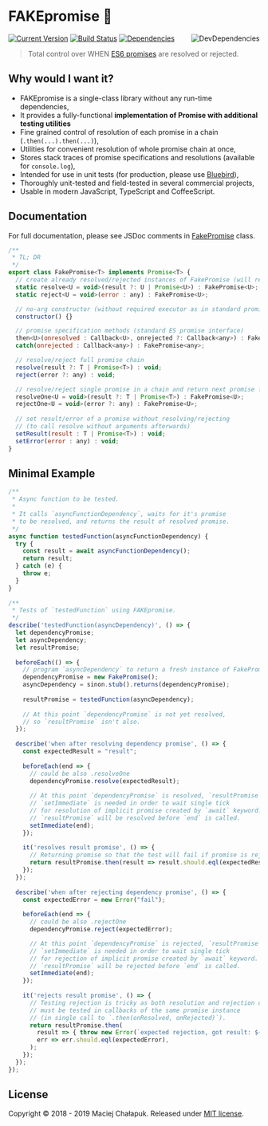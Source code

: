 # FAKEpromise :pray:

[<img src="https://badge.fury.io/js/fake-promise.svg" alt="Current Version">][npm-status]
[<img src="https://travis-ci.org/mchalapuk/fake-promise.svg?branch=master" alt="Build Status" />][travis-status]
[<img src="https://david-dm.org/mchalapuk/fake-promise/status.svg" alt="Dependencies">][david-status]
[<img src="https://david-dm.org/mchalapuk/fake-promise/dev-status.svg" alt="DevDependencies" align="right" />][david-status-dev]

[npm-status]: https://npmjs.org/package/fake-promise
[travis-status]: https://travis-ci.org/mchalapuk/fake-promise
[david-status]: https://david-dm.org/mchalapuk/fake-promise
[david-status-dev]: https://david-dm.org/mchalapuk/fake-promise?type=dev

> Total control over WHEN [ES6 promises][mdn-promise] are resolved or rejected.

[mdn-promise]: https://developer.mozilla.org/en-US/docs/Web/JavaScript/Reference/Global_Objects/Promise

## Why would I want it?

* FAKEpromise is a single-class library without any run-time dependencies,
* It provides a fully-functional **implementation of Promise with additional testing utilities**
* Fine grained control of resolution of each promise in a chain (`.then(...).then(...)`),
* Utilities for convenient resolution of whole promise chain at once,
* Stores stack traces of promise specifications and resolutions (available for `console.log`),
* Intended for use in unit tests (for production, please use [Bluebird][bluebird]),
* Thoroughly unit-tested and field-tested in several commercial projects,
* Usable in modern JavaScript, TypeScript and CoffeeScript.

[bluebird]: https://github.com/petkaantonov/bluebird

## Documentation

For full documentation, please see JSDoc comments in [FakePromise][FakePromise] class.

[FakePromise]: /src/FakePromise.ts

```javascript
/**
 * TL; DR
 */
export class FakePromise<T> implements Promise<T> {
  // create already resolved/rejected instances of FakePromise (will resolve whole chain)
  static resolve<U = void>(result ?: U | Promise<U>) : FakePromise<U>;
  static reject<U = void>(error : any) : FakePromise<U>;

  // no-arg constructor (without required executor as in standard promise)
  constructor() {}

  // promise specification methods (standard ES promise interface)
  then<U>(onresolved : Callback<U>, onrejected ?: Callback<any>) : FakePromise<U>;
  catch(onrejected : Callback<any>) : FakePromise<any>;

  // resolve/reject full promise chain
  resolve(result ?: T | Promise<T>) : void;
  reject(error ?: any) : void;

  // resolve/reject single promise in a chain and return next promise from the chain
  resolveOne<U = void>(result ?: T | Promise<T>) : FakePromise<U>;
  rejectOne<U = void>(error ?: any) : FakePromise<U>;
  
  // set result/error of a promise without resolving/rejecting
  // (to call resolve without arguments afterwards)
  setResult(result : T | Promise<T>) : void;
  setError(error : any) : void;
}
```
## Minimal Example
```javascript
/**
 * Async function to be tested.
 * 
 * It calls `asyncFunctionDependency`, waits for it's promise
 * to be resolved, and returns the result of resolved promise.
 */
async function testedFunction(asyncFunctionDependency) {
  try {
    const result = await asyncFunctionDependency();
    return result;
  } catch (e) {
    throw e;
  }
}
 
/**
 * Tests of `testedFunction` using FAKEpromise.
 */
describe('testedFunction(asyncDependency)', () => {
  let dependencyPromise;
  let asyncDependency;
  let resultPromise;
  
  beforeEach(() => {
    // program `asyncDependency` to return a fresh instance of FakePromise
    dependencyPromise = new FakePromise();
    asyncDependency = sinon.stub().returns(dependencyPromise);
    
    resultPromise = testedFunction(asyncDependency);
    
    // At this point `dependencyPromise` is not yet resolved,
    // so `resultPromise` isn't also.
  });
    
  describe('when after resolving dependency promise', () => {
    const expectedResult = "result";
    
    beforeEach(end => {
      // could be also .resolveOne
      dependencyPromise.resolve(expectedResult);
      
      // At this point `dependencyPromise` is resolved, `resultPromise` is not.
      // `setImmediate` is needed in order to wait single tick
      // for resolution of implicit promise created by `await` keyword.
      // `resultPromise` will be resolved before `end` is called.
      setImmediate(end);
    });
    
    it('resolves result promise', () => {
      // Returning promise so that the test will fail if promise is rejected.
      return resultPromise.then(result => result.should.eql(expectedResult));
    });
  });
    
  describe('when after rejecting dependency promise', () => {
    const expectedError = new Error("fail");
    
    beforeEach(end => {
      // could be also .rejectOne
      dependencyPromise.reject(expectedError);

      // At this point `dependencyPromise` is rejected, `resultPromise` is not.
      // `setImmediate` is needed in order to wait single tick
      // for rejection of implicit promise created by `await` keyword.
      // `resultPromise` will be rejected before `end` is called.
      setImmediate(end);
    });
    
    it('rejects result promise', () => {
      // Testing rejection is tricky as both resolution and rejection cases
      // must be tested in callbacks of the same promise instance
      // (in single call to `.then(onResolved, onRejected)`).
      return resultPromise.then(
        result => { throw new Error(`expected rejection, got result: ${result}`) },
        err => err.should.eql(expectedError),
      );
    });
  });
});
```

## License

Copyright &copy; 2018 - 2019 Maciej Chałapuk. Released under [MIT license](LICENSE).

